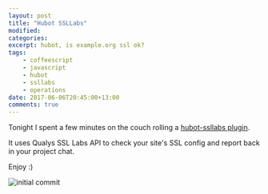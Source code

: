```yaml
---
layout: post
title: "Hubot SSLLabs"
modified:
categories:
excerpt: hubot, is example.org ssl ok?
tags:
    - coffeescript
    - javascript
    - hubot
    - ssllabs
    - operations
date: 2017-06-06T20:45:00+13:00
comments: true
---
```


Tonight I spent a few minutes on the couch rolling a [hubot-ssllabs plugin](https://github.com/xurizaemon/hubot-ssllabs).

It uses Qualys SSL Labs API to check your site's SSL config and report back in your project chat.

Enjoy :)

![initial commit](/images/hubot-ssllabs-initial-commit.gif)
